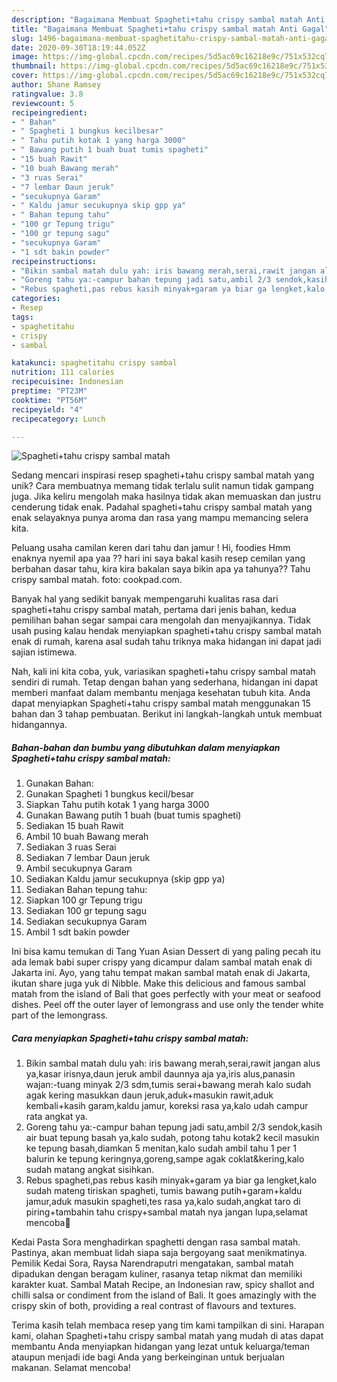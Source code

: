 ```yaml
---
description: "Bagaimana Membuat Spagheti+tahu crispy sambal matah Anti Gagal"
title: "Bagaimana Membuat Spagheti+tahu crispy sambal matah Anti Gagal"
slug: 1496-bagaimana-membuat-spaghetitahu-crispy-sambal-matah-anti-gagal
date: 2020-09-30T18:19:44.052Z
image: https://img-global.cpcdn.com/recipes/5d5ac69c16218e9c/751x532cq70/spaghetitahu-crispy-sambal-matah-foto-resep-utama.jpg
thumbnail: https://img-global.cpcdn.com/recipes/5d5ac69c16218e9c/751x532cq70/spaghetitahu-crispy-sambal-matah-foto-resep-utama.jpg
cover: https://img-global.cpcdn.com/recipes/5d5ac69c16218e9c/751x532cq70/spaghetitahu-crispy-sambal-matah-foto-resep-utama.jpg
author: Shane Ramsey
ratingvalue: 3.8
reviewcount: 5
recipeingredient:
- " Bahan"
- " Spagheti 1 bungkus kecilbesar"
- " Tahu putih kotak 1 yang harga 3000"
- " Bawang putih 1 buah buat tumis spagheti"
- "15 buah Rawit"
- "10 buah Bawang merah"
- "3 ruas Serai"
- "7 lembar Daun jeruk"
- "secukupnya Garam"
- " Kaldu jamur secukupnya skip gpp ya"
- " Bahan tepung tahu"
- "100 gr Tepung trigu"
- "100 gr tepung sagu"
- "secukupnya Garam"
- "1 sdt bakin powder"
recipeinstructions:
- "Bikin sambal matah dulu yah: iris bawang merah,serai,rawit jangan alus ya,kasar irisnya,daun jeruk ambil daunnya aja ya,iris alus,panasin wajan:-tuang minyak 2/3 sdm,tumis serai+bawang merah kalo sudah agak kering masukkan daun jeruk,aduk+masukin rawit,aduk kembali+kasih garam,kaldu jamur, koreksi rasa ya,kalo udah campur rata angkat ya."
- "Goreng tahu ya:-campur bahan tepung jadi satu,ambil 2/3 sendok,kasih air buat tepung basah ya,kalo sudah, potong tahu kotak2 kecil masukin ke tepung basah,diamkan 5 menitan,kalo sudah ambil tahu 1 per 1 balurin ke tepung keringnya,goreng,sampe agak coklat&amp;kering,kalo sudah matang angkat sisihkan."
- "Rebus spagheti,pas rebus kasih minyak+garam ya biar ga lengket,kalo sudah mateng tiriskan spagheti, tumis bawang putih+garam+kaldu jamur,aduk masukin spagheti,tes rasa ya,kalo sudah,angkat taro di piring+tambahin tahu crispy+sambal matah nya jangan lupa,selamat mencoba🤗"
categories:
- Resep
tags:
- spaghetitahu
- crispy
- sambal

katakunci: spaghetitahu crispy sambal 
nutrition: 111 calories
recipecuisine: Indonesian
preptime: "PT23M"
cooktime: "PT56M"
recipeyield: "4"
recipecategory: Lunch

---
```



![Spagheti+tahu crispy sambal matah](https://img-global.cpcdn.com/recipes/5d5ac69c16218e9c/751x532cq70/spaghetitahu-crispy-sambal-matah-foto-resep-utama.jpg)

Sedang mencari inspirasi resep spagheti+tahu crispy sambal matah yang unik? Cara membuatnya memang tidak terlalu sulit namun tidak gampang juga. Jika keliru mengolah maka hasilnya tidak akan memuaskan dan justru cenderung tidak enak. Padahal spagheti+tahu crispy sambal matah yang enak selayaknya punya aroma dan rasa yang mampu memancing selera kita.

Peluang usaha camilan keren dari tahu dan jamur ! Hi, foodies Hmm enaknya nyemil apa yaa ?? hari ini saya bakal kasih resep cemilan yang berbahan dasar tahu, kira kira bakalan saya bikin apa ya tahunya?? Tahu crispy sambal matah. foto: cookpad.com.

Banyak hal yang sedikit banyak mempengaruhi kualitas rasa dari spagheti+tahu crispy sambal matah, pertama dari jenis bahan, kedua pemilihan bahan segar sampai cara mengolah dan menyajikannya. Tidak usah pusing kalau hendak menyiapkan spagheti+tahu crispy sambal matah enak di rumah, karena asal sudah tahu triknya maka hidangan ini dapat jadi sajian istimewa.


Nah, kali ini kita coba, yuk, variasikan spagheti+tahu crispy sambal matah sendiri di rumah. Tetap dengan bahan yang sederhana, hidangan ini dapat memberi manfaat dalam membantu menjaga kesehatan tubuh kita. Anda dapat menyiapkan Spagheti+tahu crispy sambal matah menggunakan 15 bahan dan 3 tahap pembuatan. Berikut ini langkah-langkah untuk membuat hidangannya.

<!--inarticleads1-->

##### Bahan-bahan dan bumbu yang dibutuhkan dalam menyiapkan Spagheti+tahu crispy sambal matah:

1. Gunakan  Bahan:
1. Gunakan  Spagheti 1 bungkus kecil/besar
1. Siapkan  Tahu putih kotak 1 yang harga 3000
1. Gunakan  Bawang putih 1 buah (buat tumis spagheti)
1. Sediakan 15 buah Rawit
1. Ambil 10 buah Bawang merah
1. Sediakan 3 ruas Serai
1. Sediakan 7 lembar Daun jeruk
1. Ambil secukupnya Garam
1. Sediakan  Kaldu jamur secukupnya (skip gpp ya)
1. Sediakan  Bahan tepung tahu:
1. Siapkan 100 gr Tepung trigu
1. Sediakan 100 gr tepung sagu
1. Sediakan secukupnya Garam
1. Ambil 1 sdt bakin powder


Ini bisa kamu temukan di Tang Yuan Asian Dessert di yang paling pecah itu ada lemak babi super crispy yang dicampur dalam sambal matah enak di Jakarta ini. Ayo, yang tahu tempat makan sambal matah enak di Jakarta, ikutan share juga yuk di Nibble. Make this delicious and famous sambal matah from the island of Bali that goes perfectly with your meat or seafood dishes. Peel off the outer layer of lemongrass and use only the tender white part of the lemongrass. 

<!--inarticleads2-->

##### Cara menyiapkan Spagheti+tahu crispy sambal matah:

1. Bikin sambal matah dulu yah: iris bawang merah,serai,rawit jangan alus ya,kasar irisnya,daun jeruk ambil daunnya aja ya,iris alus,panasin wajan:-tuang minyak 2/3 sdm,tumis serai+bawang merah kalo sudah agak kering masukkan daun jeruk,aduk+masukin rawit,aduk kembali+kasih garam,kaldu jamur, koreksi rasa ya,kalo udah campur rata angkat ya.
1. Goreng tahu ya:-campur bahan tepung jadi satu,ambil 2/3 sendok,kasih air buat tepung basah ya,kalo sudah, potong tahu kotak2 kecil masukin ke tepung basah,diamkan 5 menitan,kalo sudah ambil tahu 1 per 1 balurin ke tepung keringnya,goreng,sampe agak coklat&amp;kering,kalo sudah matang angkat sisihkan.
1. Rebus spagheti,pas rebus kasih minyak+garam ya biar ga lengket,kalo sudah mateng tiriskan spagheti, tumis bawang putih+garam+kaldu jamur,aduk masukin spagheti,tes rasa ya,kalo sudah,angkat taro di piring+tambahin tahu crispy+sambal matah nya jangan lupa,selamat mencoba🤗


Kedai Pasta Sora menghadirkan spaghetti dengan rasa sambal matah. Pastinya, akan membuat lidah siapa saja bergoyang saat menikmatinya. Pemilik Kedai Sora, Raysa Narendraputri mengatakan, sambal matah dipadukan dengan beragam kuliner, rasanya tetap nikmat dan memiliki karakter kuat. Sambal Matah Recipe, an Indonesian raw, spicy shallot and chilli salsa or condiment from the island of Bali. It goes amazingly with the crispy skin of both, providing a real contrast of flavours and textures. 

Terima kasih telah membaca resep yang tim kami tampilkan di sini. Harapan kami, olahan Spagheti+tahu crispy sambal matah yang mudah di atas dapat membantu Anda menyiapkan hidangan yang lezat untuk keluarga/teman ataupun menjadi ide bagi Anda yang berkeinginan untuk berjualan makanan. Selamat mencoba!
